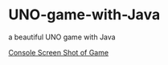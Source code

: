 # UNO-game-with-Java
a beautiful UNO game with Java

[Console Screen Shot of Game](https://pasteboard.co/J4So1cw.png)

